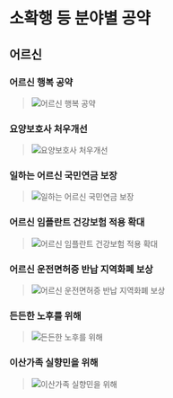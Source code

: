 # 소확행 등 분야별 공약

## 어르신

### 어르신 행복 공약
> ![어르신 행복 공약](004_018_001.png)

### 요양보호사 처우개선
> ![요양보호사 처우개선](004_018_002.png)

### 일하는 어르신 국민연금 보장
> ![일하는 어르신 국민연금 보장](004_018_003.png)

### 어르신 임플란트 건강보험 적용 확대
> ![어르신 임플란트 건강보험 적용 확대](004_018_004.png)

### 어르신 운전면허증 반납 지역화폐 보상
> ![어르신 운전면허증 반납 지역화폐 보상](004_018_005.png)

### 든든한 노후를 위해
> ![든든한 노후를 위해](004_018_006.png)

### 이산가족 실향민을 위해
> ![이산가족 실향민을 위해](004_018_007.png)
